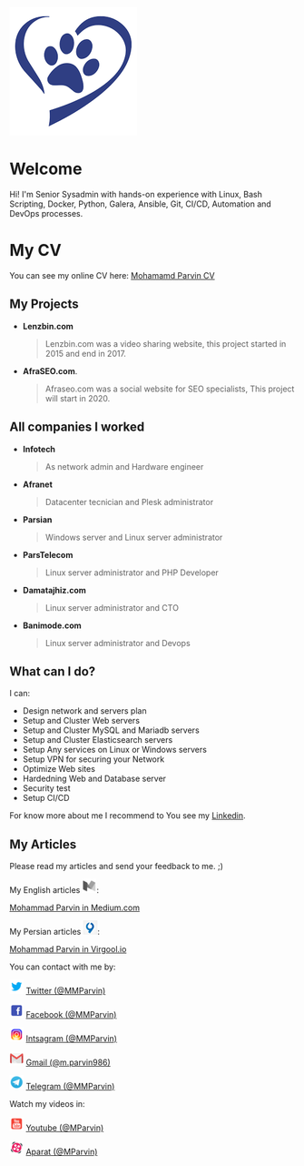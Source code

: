 ![Blue-hear-mohammad-parvin](https://raw.githubusercontent.com/MParvin/MParvin/master/assets/img/blue-heart.png)
# Welcome

Hi! I'm Senior Sysadmin with hands-on experience with Linux, Bash Scripting, Docker, Python, Galera, Ansible, Git, CI/CD, Automation and DevOps processes.


# My CV

You can see my online CV here:
[Mohamamd Parvin CV](https://github.com/MParvin/MParvin/raw/master/assets/pdf/MyCV.pdf)

## My Projects

- **Lenzbin.com**
	> Lenzbin.com was a video sharing website, this project started in 2015 and end in 2017.

- **AfraSEO.com**.
	> Afraseo.com was a social website for SEO specialists, This project will start in 2020.

## All companies I worked

- **Infotech**
	> As network admin and Hardware engineer
- **Afranet**
	> Datacenter tecnician and Plesk administrator
- **Parsian**
	> Windows server and Linux server administrator
- **ParsTelecom**
	> Linux server administrator and PHP Developer
- **Damatajhiz.com**
	> Linux server administrator and CTO
- **Banimode.com**
	> Linux server administrator and Devops
	
## What can I do?

I can:
- Design network and servers plan 
- Setup and Cluster Web servers
- Setup and Cluster MySQL and Mariadb servers
- Setup and Cluster Elasticsearch servers
- Setup Any services on Linux or Windows servers
- Setup VPN for securing your Network
- Optimize Web sites
- Hardedning Web and Database server
- Security test
- Setup CI/CD 



For know more about me I recommend to You see my [Linkedin](https://www.linkedin.com/in/mparvin/).

## My Articles

Please read my articles and send your feedback to me. ;)

My English articles ![Mohammad Parvin Medium](https://raw.githubusercontent.com/MParvin/MParvin/master/assets/img/socials/medium.png):

[Mohammad Parvin in Medium.com](https://medium.com/@MMParvin)

My Persian articles ![ویرگول محمد پروین](https://raw.githubusercontent.com/MParvin/MParvin/master/assets/img/socials/virgool.png):

[Mohammad Parvin in Virgool.io](https://virgool.io/@MMParvin/)

You can contact with me by:

![Mohammad parvin twitter](https://raw.githubusercontent.com/MParvin/MParvin/master/assets/img/socials/twitter.png)
[Twitter (@MMParvin)](http://twitter.com/mmparvin)

![Mohammad parvin facebook](https://raw.githubusercontent.com/MParvin/MParvin/master/assets/img/socials/facebook.png)
[Facebook (@MMParvin)](https://www.facebook.com/mmparvin/)

![Mohammad parvin instagram](https://raw.githubusercontent.com/MParvin/MParvin/master/assets/img/socials/instagram.png)
[Intsagram (@MMParvin)](http://instagram.com/mmparvin/)

![Mohammad parvin gmail](https://raw.githubusercontent.com/MParvin/MParvin/master/assets/img/socials/gmail.png)
[Gmail (@m.parvin986)](mailto:m.parvin986@gmail.com)

![Mohammad parvin telegram](https://raw.githubusercontent.com/MParvin/MParvin/master/assets/img/socials/telegram.png)
[Telegram (@MMParvin)](https://t.me/mmparvin)

Watch my videos in:

![Mohammad parvin youtube](https://raw.githubusercontent.com/MParvin/MParvin/master/assets/img/socials/youtube.png)
[Youtube (@MParvin)](https://youtube.com/mparvin)

![Mohammad parvin aparat](https://raw.githubusercontent.com/MParvin/MParvin/master/assets/img/socials/aparat.png)
[Aparat (@MParvin)](https://aparat.com/mparvin)
